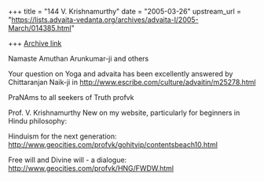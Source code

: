 +++
title = "144 V. Krishnamurthy"
date = "2005-03-26"
upstream_url = "https://lists.advaita-vedanta.org/archives/advaita-l/2005-March/014385.html"

+++
[Archive link](https://lists.advaita-vedanta.org/archives/advaita-l/2005-March/014385.html)

Namaste Amuthan Arunkumar-ji and others

Your question on Yoga and advaita has been excellently
answered by Chittaranjan Naik-ji in
http://www.escribe.com/culture/advaitin/m25278.html

PraNAms to all seekers of Truth
profvk

Prof. V. Krishnamurthy
New on my  website, particularly for beginners in Hindu philosophy:

Hinduism for the next generation: http://www.geocities.com/profvk/gohitvip/contentsbeach10.html

Free will and Divine will - a dialogue:
http://www.geocities.com/profvk/HNG/FWDW.html

